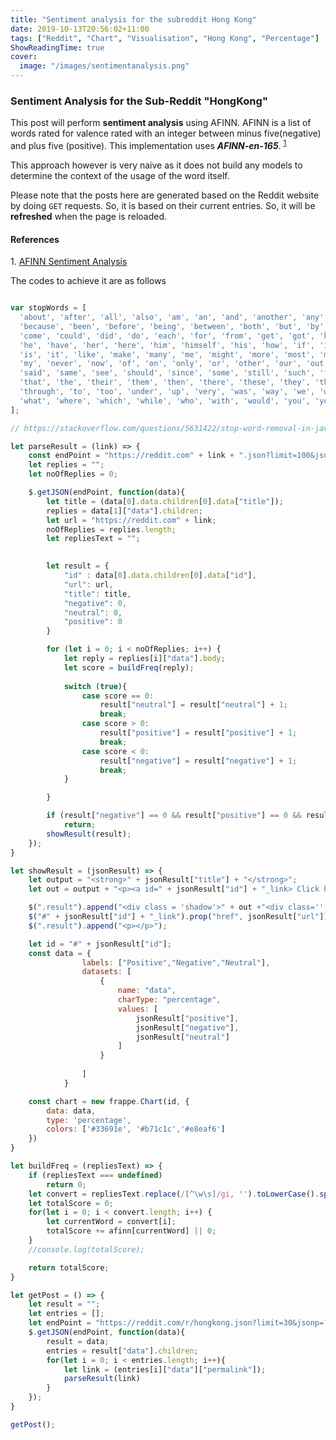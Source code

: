 ```yaml
---
title: "Sentiment analysis for the subreddit Hong Kong"
date: 2019-10-13T20:56:02+11:00
tags: ["Reddit", "Chart", "Visualisation", "Hong Kong", "Percentage"]
ShowReadingTime: true
cover:
  image: "/images/sentimentanalysis.png"
---
```


<script src="https://cdnjs.cloudflare.com/ajax/libs/jquery/3.6.1/jquery.min.js" integrity="sha512-aVKKRRi/Q/YV+4mjoKBsE4x3H+BkegoM/em46NNlCqNTmUYADjBbeNefNxYV7giUp0VxICtqdrbqU7iVaeZNXA==" crossorigin="anonymous" referrerpolicy="no-referrer"></script>
<script src="https://unpkg.com/frappe-charts@1.1.0/dist/frappe-charts.min.iife.js"></script>

### Sentiment Analysis for the Sub-Reddit "HongKong"

This post will perform **sentiment analysis** using AFINN. AFINN is a list of words rated for valence rated with an integer between minus five(negative) and plus five (positive). This implementation uses ***AFINN-en-165***. <sup>[1](#1)</sup>

This approach however is very naive as it does not build any models to determine the context of the usage of the word itself.

Please note that the posts here are generated based on the Reddit website by doing `GET` requests. So, it is based on their current entries. So, it will be **refreshed** when the page is reloaded.

#### References

<a name="1">1</a>. [AFINN Sentiment Analysis](https://darenr.github.io/afinn/)


<div class="result"></div>

<script src="/posts/afinn-111.js"></script>

<script>


var stopWords = [
  'about', 'after', 'all', 'also', 'am', 'an', 'and', 'another', 'any', 'are', 'as', 'at', 'be',
  'because', 'been', 'before', 'being', 'between', 'both', 'but', 'by', 'came', 'can',
  'come', 'could', 'did', 'do', 'each', 'for', 'from', 'get', 'got', 'has', 'had',
  'he', 'have', 'her', 'here', 'him', 'himself', 'his', 'how', 'if', 'in', 'into',
  'is', 'it', 'like', 'make', 'many', 'me', 'might', 'more', 'most', 'much', 'must',
  'my', 'never', 'now', 'of', 'on', 'only', 'or', 'other', 'our', 'out', 'over',
  'said', 'same', 'see', 'should', 'since', 'some', 'still', 'such', 'take', 'than',
  'that', 'the', 'their', 'them', 'then', 'there', 'these', 'they', 'this', 'those',
  'through', 'to', 'too', 'under', 'up', 'very', 'was', 'way', 'we', 'well', 'were',
  'what', 'where', 'which', 'while', 'who', 'with', 'would', 'you', 'your', 'a', 'i', 'its', 'why'
];

// https://stackoverflow.com/questions/5631422/stop-word-removal-in-javascript

let parseResult = (link) => {
    const endPoint = "https://reddit.com" + link + ".json?limit=100&jsonp=?";
    let replies = "";
    let noOfReplies = 0;

    $.getJSON(endPoint, function(data){
        let title = (data[0].data.children[0].data["title"]);
        replies = data[1]["data"].children;
        let url = "https://reddit.com" + link;
        noOfReplies = replies.length;
        let repliesText = "";

        
        let result = {
            "id" : data[0].data.children[0].data["id"],
            "url": url,
            "title": title,
            "negative": 0,
            "neutral": 0,
            "positive": 0
        }

        for (let i = 0; i < noOfReplies; i++) {
            let reply = replies[i]["data"].body;
            let score = buildFreq(reply);
            
            switch (true){
                case score == 0:
                    result["neutral"] = result["neutral"] + 1;
                    break;
                case score > 0:
                    result["positive"] = result["positive"] + 1;
                    break;
                case score < 0:    
                    result["negative"] = result["negative"] + 1;
                    break;                    
            }

        }

        if (result["negative"] == 0 && result["positive"] == 0 && result["neutral"] == 0)
            return;
        showResult(result);
    });
}

let showResult = (jsonResult) => {
    let output = "<strong>" + jsonResult["title"] + "</strong>";    
    let out = output + "<p><a id=" + jsonResult["id"] + "_link> Click here</a> to view post in context.</p>";

    $(".result").append("<div class = 'shadow'>" + out +"<div id=" + jsonResult["id"] + "></div></div>");
    $("#" + jsonResult["id"] + "_link").prop("href", jsonResult["url"]);
    $(".result").append("<p></p>");

    let id = "" + jsonResult["id"];
    const data = {
                labels: ["Positive","Negative","Neutral"],
                datasets: [
                    {
                        name: "data",
                        charType: "percentage",
                        values: [
                            jsonResult["positive"],
                            jsonResult["negative"],
                            jsonResult["neutral"]
                        ]
                    }
                    
                ]
            }


    const pos = document.getElementById(id);
    const chart = new frappe.Chart(pos, {
        data: data,
        type: 'percentage',
        colors: ['#33691e', '#b71c1c','#e8eaf6']
    })
}

let buildFreq = (repliesText) => {
    if (repliesText === undefined)
        return 0;
    let convert = repliesText.replace(/[^\w\s]/gi, '').toLowerCase().split(" ");
    let totalScore = 0;
    for(let i = 0; i < convert.length; i++) {
        let currentWord = convert[i];
        totalScore += afinn[currentWord] || 0;
    }
    //console.log(totalScore);

    return totalScore;
}

let getPost = () => {
    let result = "";
    let entries = [];
    let endPoint = "https://reddit.com/r/hongkong.json?limit=30&jsonp=?"
    $.getJSON(endPoint, function(data){
        result = data;
        entries = result["data"].children;
        for(let i = 0; i < entries.length; i++){
            let link = (entries[i]["data"]["permalink"]);
            parseResult(link)
        }
    });
}

getPost();

</script>

<style>
.shadow {
    box-shadow: 0 10px 30px rgba(0, 0, 0, 0.1);
    padding-right: 1em;
    padding-left: 1em;
    padding-top: 1em;
}
</style>

The codes to achieve it are as follows

```javascript

var stopWords = [
  'about', 'after', 'all', 'also', 'am', 'an', 'and', 'another', 'any', 'are', 'as', 'at', 'be',
  'because', 'been', 'before', 'being', 'between', 'both', 'but', 'by', 'came', 'can',
  'come', 'could', 'did', 'do', 'each', 'for', 'from', 'get', 'got', 'has', 'had',
  'he', 'have', 'her', 'here', 'him', 'himself', 'his', 'how', 'if', 'in', 'into',
  'is', 'it', 'like', 'make', 'many', 'me', 'might', 'more', 'most', 'much', 'must',
  'my', 'never', 'now', 'of', 'on', 'only', 'or', 'other', 'our', 'out', 'over',
  'said', 'same', 'see', 'should', 'since', 'some', 'still', 'such', 'take', 'than',
  'that', 'the', 'their', 'them', 'then', 'there', 'these', 'they', 'this', 'those',
  'through', 'to', 'too', 'under', 'up', 'very', 'was', 'way', 'we', 'well', 'were',
  'what', 'where', 'which', 'while', 'who', 'with', 'would', 'you', 'your', 'a', 'i', 'its', 'why'
];

// https://stackoverflow.com/questions/5631422/stop-word-removal-in-javascript

let parseResult = (link) => {
    const endPoint = "https://reddit.com" + link + ".json?limit=100&jsonp=?";
    let replies = "";
    let noOfReplies = 0;

    $.getJSON(endPoint, function(data){
        let title = (data[0].data.children[0].data["title"]);
        replies = data[1]["data"].children;
        let url = "https://reddit.com" + link;
        noOfReplies = replies.length;
        let repliesText = "";

        
        let result = {
            "id" : data[0].data.children[0].data["id"],
            "url": url,
            "title": title,
            "negative": 0,
            "neutral": 0,
            "positive": 0
        }

        for (let i = 0; i < noOfReplies; i++) {
            let reply = replies[i]["data"].body;
            let score = buildFreq(reply);
            
            switch (true){
                case score == 0:
                    result["neutral"] = result["neutral"] + 1;
                    break;
                case score > 0:
                    result["positive"] = result["positive"] + 1;
                    break;
                case score < 0:    
                    result["negative"] = result["negative"] + 1;
                    break;                    
            }

        }

        if (result["negative"] == 0 && result["positive"] == 0 && result["neutral"] == 0)
            return;
        showResult(result);
    });
}

let showResult = (jsonResult) => {
    let output = "<strong>" + jsonResult["title"] + "</strong>";    
    let out = output + "<p><a id=" + jsonResult["id"] + "_link> Click here</a> to view post in context.</p>";

    $(".result").append("<div class = 'shadow'>" + out +"<div class='' id=" + jsonResult["id"] + "></div></div>");
    $("#" + jsonResult["id"] + "_link").prop("href", jsonResult["url"]);
    $(".result").append("<p></p>");

    let id = "#" + jsonResult["id"];
    const data = {
                labels: ["Positive","Negative","Neutral"],
                datasets: [
                    {
                        name: "data",
                        charType: "percentage",
                        values: [
                            jsonResult["positive"],
                            jsonResult["negative"],
                            jsonResult["neutral"]
                        ]
                    }
                    
                ]
            }

    const chart = new frappe.Chart(id, {
        data: data,
        type: 'percentage',
        colors: ['#33691e', '#b71c1c','#e8eaf6']
    })
}

let buildFreq = (repliesText) => {
    if (repliesText === undefined)
        return 0;
    let convert = repliesText.replace(/[^\w\s]/gi, '').toLowerCase().split(" ");
    let totalScore = 0;
    for(let i = 0; i < convert.length; i++) {
        let currentWord = convert[i];
        totalScore += afinn[currentWord] || 0;
    }
    //console.log(totalScore);

    return totalScore;
}

let getPost = () => {
    let result = "";
    let entries = [];
    let endPoint = "https://reddit.com/r/hongkong.json?limit=30&jsonp=?"
    $.getJSON(endPoint, function(data){
        result = data;
        entries = result["data"].children;
        for(let i = 0; i < entries.length; i++){
            let link = (entries[i]["data"]["permalink"]);
            parseResult(link)
        }
    });
}

getPost();
```